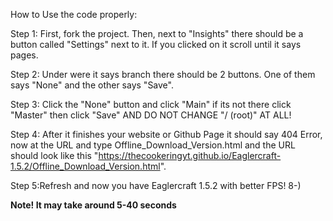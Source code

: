 How to Use the code properly: 

        
	
 Step 1: First, fork the project. Then, next to "Insights" there should be a button called "Settings" next to it. If you clicked on it scroll until it says pages.
        
        
	
 Step 2: Under were it says branch there should be 2 buttons. One of them says "None" and the other says "Save".
        
        
	
 Step 3: Click the "None" button and click "Main" if its not there click "Master" then click "Save" AND DO NOT CHANGE "/ (root)" AT ALL! 
       
        
	
 Step 4: After it finishes your website or Github Page it should say 404 Error, now at the URL and type Offline_Download_Version.html and the URL should look like this "https://thecookeringyt.github.io/Eaglercraft-1.5.2/Offline_Download_Version.html".
	
 
 Step 5:Refresh and now you have Eaglercraft 1.5.2 with better FPS! 8-)
 
 **Note! It may take around 5-40 seconds**
